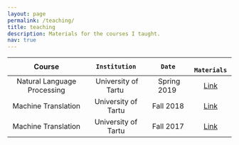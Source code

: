 ```yaml
---
layout: page
permalink: /teaching/
title: teaching
description: Materials for the courses I taught.
nav: true
---
```


| Course |` Institution `|` Date `|`  Materials `|
|:----------:|:-----------:|:---------:|:-----------:|
| Natural Language Processing | &nbsp;University of Tartu&nbsp; | &nbsp;Spring 2019&nbsp; | [Link](https://github.com/tartu-nlp-2019/Practicals) |
| Machine Translation  | University of Tartu | Fall 2018 | [Link](https://github.com/mt2018-tartu-shared-task) |
| Machine Translation  | University of Tartu | Fall 2017 | [Link](https://github.com/mt2017-tartu-shared-task) |